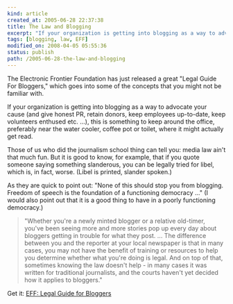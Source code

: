 ```yaml
---
kind: article
created_at: 2005-06-28 22:37:38
title: The Law and Blogging
excerpt: "If your organization is getting into blogging as a way to advocate your cause (and give honest PR, retain donors, keep employees up-to-date, keep volunteers enthused etc. ...), this is something to keep around the office."
tags: [blogging, law, EFF]
modified_on: 2008-04-05 05:55:36
status: publish 
path: /2005-06-28-the-law-and-blogging
---
```


The Electronic Frontier Foundation has just released a great "Legal Guide For Bloggers," which goes into some of the concepts that you might not be familiar with. 

If your organization is getting into blogging as a way to advocate your cause (and give honest PR, retain donors, keep employees up-to-date, keep volunteers enthused etc. ...), this is something to keep around the office, preferably near the water cooler, coffee pot or toilet, where it might actually get read.

Those of us who did the journalism school thing can tell you: media law ain't that much fun. But it is good to know, for example, that if you quote someone saying something slanderous, you can be legally tried for libel, which is, in fact, worse. (Libel is printed, slander spoken.)

As they are quick to point out: "None of this should stop you from blogging. Freedom of speech is the foundation of a functioning democracy ..." (I would also point out that it is a good thing to have in a poorly functioning democracy.)
<blockquote class="large">
"Whether you're a newly minted blogger or a relative old-timer, you've been seeing more and more stories pop up every day about bloggers getting in trouble for what they post. ... The difference between you and the reporter at your local newspaper is that in many cases, you may not have the benefit of training or resources to help you determine whether what you're doing is legal. And on top of that, sometimes knowing the law doesn't help - in many cases it was written for traditional journalists, and the courts haven't yet decided how it applies to bloggers."</blockquote>

Get it: <a href="http://www.eff.org/bloggers/lg/">EFF: Legal Guide for Bloggers</a>

<div style="clear:both; padding-bottom: 0.25em;"></div>